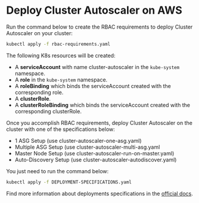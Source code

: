 # Deploy Cluster Autoscaler on AWS

Run the command below to create the RBAC requirements to deploy Cluster Autoscaler on your cluster:

```bash
kubectl apply -f rbac-requirements.yaml
```

The following K8s resources will be created:

- A **serviceAccount** with name cluster-autoscaler in the `kube-system` namespace. 
- A **role** in the `kube-system` namespace.
- A **roleBinding** which binds the serviceAccount created with the corresponding role.
- A **clusterRole**.
- A **clusterRoleBinding** which binds the serviceAccount created with the corresponding clusterRole.

Once you accomplish RBAC requirements, deploy Cluster Autoscaler on the cluster with one of the specifications below:

- 1 ASG Setup (use cluster-autoscaler-one-asg.yaml)
- Multiple ASG Setup (use cluster-autoscaler-multi-asg.yaml
- Master Node Setup (use cluster-autoscaler-run-on-master.yaml)
- Auto-Discovery Setup (use cluster-autoscaler-autodiscover.yaml)

You just need to run the command below:

```bash
kubectl apply -f DEPLOYMENT-SPECIFICATIONS.yaml
```

Find more information about deployments specifications in the [official docs](https://github.com/kubernetes/autoscaler/tree/master/cluster-autoscaler/cloudprovider/aws#deployment-specification).
